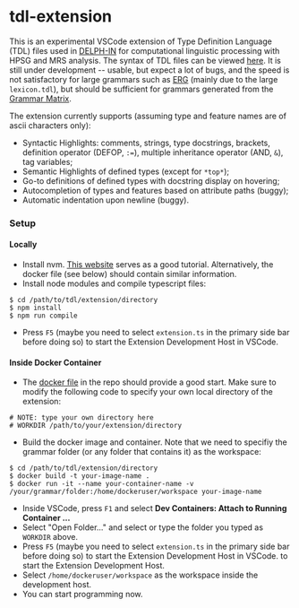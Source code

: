 # tdl-extension

This is an experimental VSCode extension of Type Definition Language (TDL) files used in [DELPH-IN](https://delph-in.github.io/docs/home/Home/) for computational linguistic processing with HPSG and MRS analysis. The syntax of TDL files can be viewed [here](https://delph-in.github.io/docs/tools/TdlRFC/). It is still under development -- usable, but expect a lot of bugs, and the speed is not satisfactory for large grammars such as [ERG](https://github.com/delph-in/erg) (mainly due to the large `lexicon.tdl`), but should be sufficient for grammars generated from the [Grammar Matrix](https://github.com/delph-in/matrix).

The extension currently supports (assuming type and feature names are of ascii characters only):

- Syntactic Highlights: comments, strings, type docstrings, brackets, definition operator (DEFOP, `:=`), multiple inheritance operator (AND, `&`), tag variables;
- Semantic Highlights of defined types (except for `*top*`);
- Go-to definitions of defined types with docstring display on hovering;
- Autocompletion of types and features based on attribute paths (buggy);
- Automatic indentation upon newline (buggy).

### Setup

#### Locally
- Install nvm. [This website](https://heynode.com/tutorial/install-nodejs-locally-nvm/) serves as a good tutorial. Alternatively, the docker file (see below) should contain similar information.
- Install node modules and compile typescript files:
```
$ cd /path/to/tdl/extension/directory
$ npm install
$ npm run compile
```
- Press `F5` (maybe you need to select `extension.ts` in the primary side bar before doing so) to start the Extension Development Host in VSCode.

#### Inside Docker Container
- The [docker file](https://github.com/alexhsu-nlp/tdl-extension/blob/main/Dockerfile) in the repo should provide a good start. Make sure to modify the following code to specify your own local directory of the extension:
```
# NOTE: type your own directory here
# WORKDIR /path/to/your/extension/directory
```
- Build the docker image and container. Note that we need to specifiy the grammar folder (or any folder that contains it) as the workspace:
```
$ cd /path/to/tdl/extension/directory
$ docker build -t your-image-name .
$ docker run -it --name your-container-name -v /your/grammar/folder:/home/dockeruser/workspace your-image-name
```
- Inside VSCode, press `F1` and select **Dev Containers: Attach to Running Container ...**
- Select "Open Folder..." and select or type the folder you typed as `WORKDIR` above.
- Press `F5` (maybe you need to select `extension.ts` in the primary side bar before doing so) to start the Extension Development Host in VSCode. to start the Extension Development Host.
- Select `/home/dockeruser/workspace` as the workspace inside the development host.
- You can start programming now.
